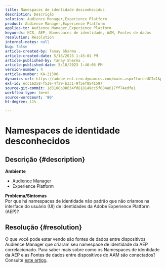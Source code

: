 ```yaml
---
title: Namespaces de identidade desconhecidos
description: Descrição
solution: Audience Manager,Experience Platform
product: Audience Manager,Experience Platform
applies-to: Audience Manager,Experience Platform
keywords: KCS, AEP, Namespaces de identidade, AAM, Fontes de dados
resolution: Resolution
internal-notes: null
bug: false
article-created-by: Tanay Sharma .
article-created-date: 5/18/2023 1:45:01 PM
article-published-by: Tanay Sharma .
article-published-date: 5/18/2023 1:46:06 PM
version-number: 4
article-number: KA-21306
dynamics-url: https://adobe-ent.crm.dynamics.com/main.aspx?forceUCI=1&pagetype=entityrecord&etn=knowledgearticle&id=0d534b2f-82f5-ed11-8848-6045bd006268
exl-id: ecc16258-f53e-4fa9-b331-9f5ef0541597
source-git-commit: 1d3108b38634fd818149cc5f084a617ff74edfe1
workflow-type: tm+mt
source-wordcount: '80'
ht-degree: 11%

---
```


# Namespaces de identidade desconhecidos

## Descrição {#description}

<b>Ambiente</b>
- Audience Manager
- Experience Platform




<b>Problema/Sintomas</b>
<br>Por que há namespaces de identidade não padrão que não criamos na interface do usuário (UI) de identidades da Adobe Experience Platform (AEP)?<br>

## Resolução {#resolution}


O que você pode estar vendo são fontes de dados entre dispositivos Audience Manager que criaram seu namespace de identidade da AEP correlacionado. Para saber mais sobre como os Namespaces de identidade da AEP e as Fontes de dados entre dispositivos do AAM são conectados? Consulte [este artigo](https://experienceleague.adobe.com/docs/experience-cloud-kcs/kbarticles/KA-21305.html?lang=pt-BR).
